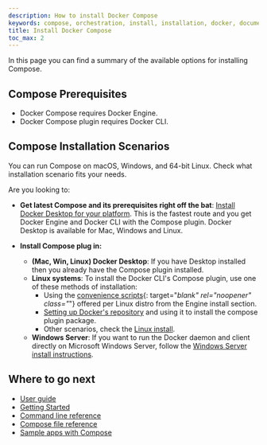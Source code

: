 ```yaml
---
description: How to install Docker Compose
keywords: compose, orchestration, install, installation, docker, documentation
title: Install Docker Compose
toc_max: 2
---
```


In this page you can find a summary of the available options for installing Compose. 

## Compose Prerequisites

* Docker Compose requires Docker Engine.
* Docker Compose plugin requires Docker CLI.

## Compose Installation Scenarios
You can run Compose on macOS, Windows, and 64-bit Linux. Check what installation scenario fits your needs. 

Are you looking to:

* __Get latest Compose and its prerequisites right off the bat__:
[Install Docker Desktop for your platform](compose-desktop.md). This is the fastest route and you get Docker Engine and Docker CLI with the Compose plugin. Docker Desktop is available for Mac, Windows and Linux.

* __Install Compose plug in:__
  + __(Mac, Win, Linux) Docker Desktop__: If you have Desktop installed then you already have the Compose plugin installed.
  + __Linux systems__: To install the Docker CLI's Compose plugin, use one of these methods of installation: 
     + Using the [convenience scripts](../../engine/install/index.md#server){: target="_blank" rel="noopener" class="_"} offered per Linux distro from the Engine install section.
     + [Setting up Docker's repository](compose-plugin#install-using-the-repository) and using it to install the compose plugin package.     
     + Other scenarios, check the [Linux install](compose-plugin#installing-compose-on-linux-systems).
  + __Windows Server__: If you want to run the Docker daemon and client directly on Microsoft Windows Server, follow the [Windows Server install instructions](compose-plugin#install-compose-on-windows-server).


## Where to go next

- [User guide](index.md)
- [Getting Started](../gettingstarted.md)
- [Command line reference](../reference/index.md)
- [Compose file reference](../compose-file/index.md)
- [Sample apps with Compose](../samples-for-compose.md)
